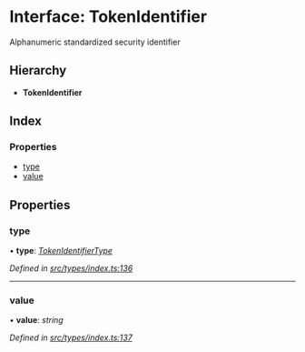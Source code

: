 # Interface: TokenIdentifier

Alphanumeric standardized security identifier

## Hierarchy

* **TokenIdentifier**

## Index

### Properties

* [type](types.tokenidentifier.md#type)
* [value](types.tokenidentifier.md#value)

## Properties

###  type

• **type**: *[TokenIdentifierType](../enums/types.tokenidentifiertype.md)*

*Defined in [src/types/index.ts:136](https://github.com/PolymathNetwork/polymesh-sdk/blob/6d34df1/src/types/index.ts#L136)*

___

###  value

• **value**: *string*

*Defined in [src/types/index.ts:137](https://github.com/PolymathNetwork/polymesh-sdk/blob/6d34df1/src/types/index.ts#L137)*
